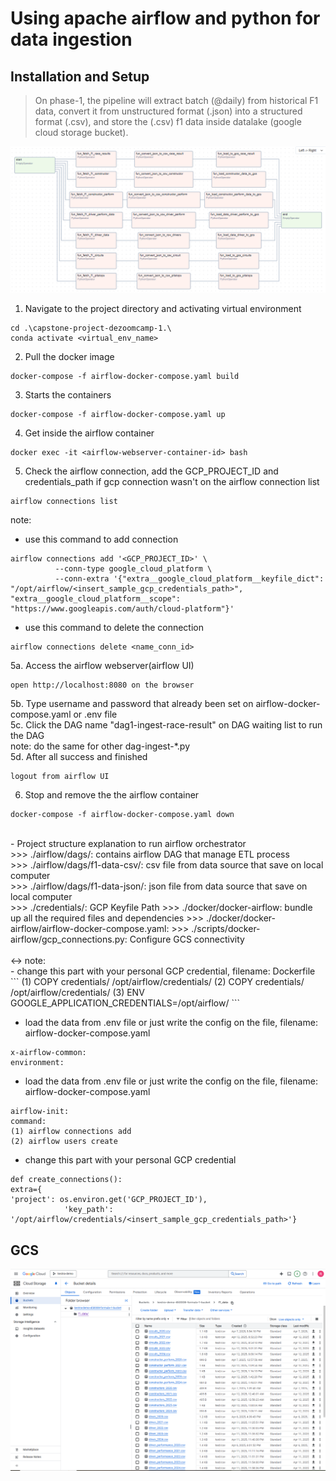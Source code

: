 # Using apache airflow and python for data ingestion 
## Installation and Setup
> On phase-1, the pipeline will extract batch (@daily) from historical F1 data, convert it from unstructured format (.json) into a structured format (.csv), and store the (.csv) f1 data inside datalake (google cloud storage bucket).

![alt text](https://github.com/abliskan/capstone-project-dezoomcamp-1/blob/main/assets/SS-Extract-all-Graph-airflow.PNG)

1. Navigate to the project directory and activating virtual environment
```
cd .\capstone-project-dezoomcamp-1.\
conda activate <virtual_env_name>
```

2. Pull the docker image
```
docker-compose -f airflow-docker-compose.yaml build
```

3. Starts the containers 
```
docker-compose -f airflow-docker-compose.yaml up
```

4. Get inside the airflow container
```
docker exec -it <airflow-webserver-container-id> bash
```

5. Check the airflow connection, add the GCP_PROJECT_ID and credentials_path if gcp connection wasn't on the airflow connection list
```
airflow connections list
```

note: <br>
- use this command to add connection
```
airflow connections add '<GCP_PROJECT_ID>' \
          --conn-type google_cloud_platform \
          --conn-extra '{"extra__google_cloud_platform__keyfile_dict": "/opt/airflow/<insert_sample_gcp_credentials_path>", "extra__google_cloud_platform__scope": "https://www.googleapis.com/auth/cloud-platform"}'
```

- use this command to delete the connection
```
airflow connections delete <name_conn_id>
```

5a. Access the airflow webserver(airflow UI)
```
open http://localhost:8080 on the browser
```

5b. Type username and password that already been set on airflow-docker-compose.yaml or .env file <br>
5c. Click the DAG name "dag1-ingest-race-result" on DAG waiting list to run the DAG <br>
note: do the same for other dag-ingest-*.py <br>
5d. After all success and finished
```
logout from airflow UI
```

6. Stop and remove the the airflow container
```
docker-compose -f airflow-docker-compose.yaml down
```
<br>
- Project structure explanation to run airflow orchestrator <br>
>>> ./airflow/dags/: contains airflow DAG that manage ETL process <br>
>>> ./airflow/dags/f1-data-csv/: csv file from data source that save on local computer <br>
>>> ./airflow/dags/f1-data-json/: json file from data source that save on local computer <br>
>>> ./credentials/<insert_sample_gcp_credentials_path>: GCP Keyfile Path
>>> ./docker/docker-airflow: bundle up all the required files and dependencies
>>> ./docker/docker-airflow/airflow-docker-compose.yaml:
>>> ./scripts/docker-airflow/gcp_connections.py: Configure GCS connectivity <br><br>
<-> note: <br>
- change this part with your personal GCP credential, filename: Dockerfile
```
  (1) COPY credentials/<insert_sample_gcp_credentials_path> /opt/airflow/credentials/ 
  (2) COPY credentials/<insert_sample_credentials_key_base64_path> /opt/airflow/credentials/
  (3) ENV GOOGLE_APPLICATION_CREDENTIALS=/opt/airflow/<insert_sample_gcp_credentials>
```

- load the data from .env file or just write the config on the file, filename: airflow-docker-compose.yaml
```
x-airflow-common:
environment:
```

- load the data from .env file or just write the config on the file, filename: airflow-docker-compose.yaml
```
airflow-init:
command:
(1) airflow connections add
(2) airflow users create
```

- change this part with your personal GCP credential 
```
def create_connections():
extra={
'project': os.environ.get('GCP_PROJECT_ID'),
            'key_path': '/opt/airflow/credentials/<insert_sample_gcp_credentials_path>'}
```

## GCS
![alt text](https://github.com/abliskan/capstone-project-dezoomcamp-1/blob/main/assets/GCP-F1-ALL-DATA-2020-2024-1.PNG)
